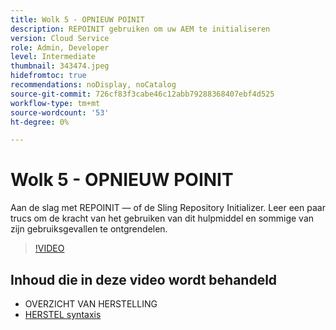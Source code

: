 ```yaml
---
title: Wolk 5 - OPNIEUW POINIT
description: REPOINIT gebruiken om uw AEM te initialiseren
version: Cloud Service
role: Admin, Developer
level: Intermediate
thumbnail: 343474.jpeg
hidefromtoc: true
recommendations: noDisplay, noCatalog
source-git-commit: 726cf83f3cabe46c12abb79288368407ebf4d525
workflow-type: tm+mt
source-wordcount: '53'
ht-degree: 0%

---
```


# Wolk 5 - OPNIEUW POINIT

Aan de slag met REPOINIT — of de Sling Repository Initializer. Leer een paar trucs om de kracht van het gebruiken van dit hulpmiddel en sommige van zijn gebruiksgevallen te ontgrendelen.

>[!VIDEO](https://video.tv.adobe.com/v/343474)

## Inhoud die in deze video wordt behandeld

+ OVERZICHT VAN HERSTELLING
+ [HERSTEL syntaxis](https://sling.apache.org/documentation/bundles/repository-initialization.html#appendix-a-repoinit-syntax-parser-test-scenarios-1)
